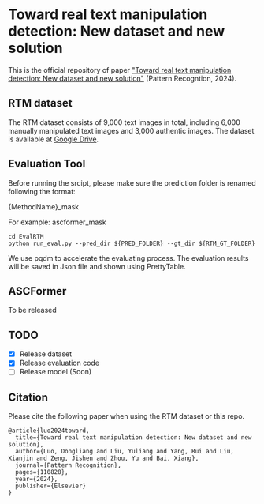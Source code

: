 # Toward real text manipulation detection: New dataset and new solution
This is the official repository of paper ["Toward real text manipulation detection: New dataset and new solution"](https://doi.org/10.1016/j.patcog.2024.110828) (Pattern Recogntion, 2024).

## RTM dataset

The RTM dataset consists of 9,000 text images in total, including 6,000 manually manipulated text images and 3,000 authentic images. The dataset is available at [Google Drive](https://drive.google.com/file/d/11AHZ8ih_kDCFilGceevppcGkKR4vDJD2/view?usp=sharing).

## Evaluation Tool

Before running the srcipt, please make sure the prediction folder is renamed following the format:

{MethodName}_mask

For example: ascformer_mask

```
cd EvalRTM
python run_eval.py --pred_dir ${PRED_FOLDER} --gt_dir ${RTM_GT_FOLDER}
```
We use pqdm to accelerate the evaluating process. The evaluation results will be saved in Json file and shown using PrettyTable.

## ASCFormer

To be released



## TODO
- [x] Release dataset
- [x] Release evaluation code
- [ ] Release model (Soon)

## Citation
Please cite the following paper when using the RTM dataset or this repo.

```
@article{luo2024toward,
  title={Toward real text manipulation detection: New dataset and new solution},
  author={Luo, Dongliang and Liu, Yuliang and Yang, Rui and Liu, Xianjin and Zeng, Jishen and Zhou, Yu and Bai, Xiang},
  journal={Pattern Recognition},
  pages={110828},
  year={2024},
  publisher={Elsevier}
}
```
